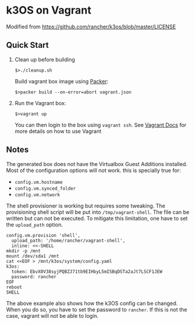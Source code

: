 # k3OS on Vagrant

Modified from https://github.com/rancher/k3os/blob/master/LICENSE

## Quick Start

1. Clean up before building
   
   `$>./cleanup.sh`

   Build vagrant box image using [Packer](https://www.packer.io/): 

   `$>packer build --on-error=abort vagrant.json`

2. Run the Vagrant box:
   
   `$>vagrant up`

   You can then login to the box using `vagrant ssh`. See [Vagrant
   Docs](https://www.vagrantup.com/docs/index.html) for more details on how
   to use Vagrant

## Notes

The generated box does not have the Virtualbox Guest Additions
installed. Most of the configuration options will not work. this is
specially true for:

* `config.vm.hostname`
* `config.vm.synced_folder`
* `config.vm.network`

The shell provisioner is working but requires some tweaking. The
provisioning shell script will be put into `/tmp/vagrant-shell`. The
file can be written but can not be executed. To mitigate this
limitation, one have to set the `upload_path` option.

```
config.vm.provision 'shell',
  upload_path: '/home/rancher/vagrant-shell',
  inline: <<-SHELL
mkdir -p /mnt
mount /dev/sda1 /mnt
cat <<EOF > /mnt/k3os/system/config.yaml
k3os:
  token: EbvX0V38syjPQBZJ71tb9EIHbyL5mISBqDSTa2aJt7LSCF1JEW
  password: rancher
EOF
reboot
SHELL
```

The above example also shows how the k3OS config can be changed. When
you do so, you have to set the password to `rancher`. If this is not the
case, vagrant will not be able to login.
